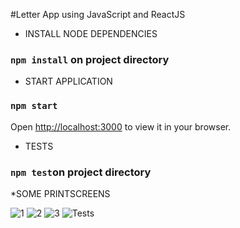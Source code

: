 #Letter App using JavaScript and ReactJS

* INSTALL NODE DEPENDENCIES

### `npm install` on project directory

* START APPLICATION

### `npm start`

Open [http://localhost:3000](http://localhost:3000) to view it in your browser.


* TESTS
### `npm test`on project directory


*SOME PRINTSCREENS

![1](https://user-images.githubusercontent.com/18203481/195496859-eacefb1a-4119-4598-bbf4-abfbc2207f83.PNG)
![2](https://user-images.githubusercontent.com/18203481/195496864-3f85c958-0e3d-4433-80b5-6420d6944303.PNG)
![3](https://user-images.githubusercontent.com/18203481/195496867-ef9229ee-a99f-46da-a106-76a8887a86d0.PNG)
![Tests](https://user-images.githubusercontent.com/18203481/195496868-c7e35dec-2c67-459b-9261-f299719f840a.PNG)

